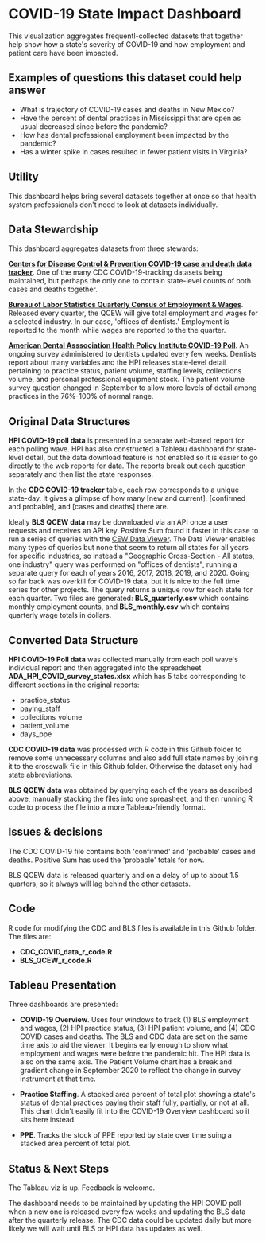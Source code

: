 # COVID-19 State Impact Dashboard

This visualization aggregates frequentl-collected datasets that together help show how a state's severity of COVID-19 and how employment and patient care have been impacted.

## Examples of questions this dataset could help answer

* What is trajectory of COVID-19 cases and deaths in New Mexico?
* Have the percent of dental practices in Mississippi that are open as usual decreased since before the pandemic?
* How has dental professional employment been impacted by the pandemic?
* Has a winter spike in cases resulted in fewer patient visits in Virginia?

## Utility

This dashboard helps bring several datasets together at once so that health system professionals don't need to look at datasets individually.

## Data Stewardship  

This dashboard aggregates datasets from three stewards:

[**Centers for Disease Control & Prevention COVID-19 case and death data tracker**](https://healthdata.gov/dataset/united-states-covid-19-cases-and-deaths-state-over-time). One of the many CDC COVID-19-tracking datasets being maintained, but perhaps the only one to contain state-level counts of both cases and deaths together. 

[**Bureau of Labor Statistics Quarterly Census of Employment & Wages**](https://data.bls.gov/cew/apps/data_views/data_views.htm#tab=Tables). Released every quarter, the QCEW will give total employment and wages for a selected industry. In our case, 'offices of dentists.' Employment is reported to the month while wages are reported to the the quarter. 

[**American Dental Asssociation Health Policy Institute COVID-19 Poll**](https://www.ada.org/en/science-research/health-policy-institute/covid-19-dentists-economic-impact?&utm_source=adaorg&utm_medium=hpialertbar&utm_content=cv-hpi-see-all-results&utm_campaign=covid-19). An ongoing survey administered to dentists updated every few weeks. Dentists report about many variables and the HPI releases state-level detail pertaining to practice status, patient volume, staffing levels, collections volume, and personal professional equipment stock. The patient volume survey question changed in September to allow more levels of detail among practices in the 76%-100% of normal range.

## Original Data Structures

**HPI COVID-19 poll data** is presented in a separate web-based report for each polling wave. HPI has also constructed a Tableau dashboard for state-level detail, but the data download feature is not enabled so it is easier to go directly to the web reports for data. The reports break out each question separately and then list the state responses. 

In the **CDC COVID-19 tracker** table, each row corresponds to a unique state-day. It gives a glimpse of how many [new and current], [confirmed and probable], and [cases and deaths] there are. 

Ideally **BLS QCEW data** may be downloaded via an API once a user requests and receives an API key. Positive Sum found it faster in this case to run a series of queries with the [CEW Data Viewer](https://data.bls.gov/cew/apps/data_views/data_views.htm#tab=Tables). The Data Viewer enables many types of queries but none that seem to return all states for all years for specific industries, so instead a "Geographic Cross-Section - All states, one industry" query was performed on "offices of dentists", running a separate query for each of years 2016, 2017, 2018, 2019, and 2020. Going so far back was overkill for COVID-19 data, but it is nice to the full time series for other projects. The query returns a unique row for each state for each quarter. Two files are generated: **BLS_quarterly.csv** which contains monthly employment counts, and **BLS_monthly.csv** which contains quarterly wage totals in dollars.

## Converted Data Structure
**HPI COVID-19 Poll data** was collected manually from each poll wave's individual report and then aggregated into the spreadsheet **ADA_HPI_COVID_survey_states.xlsx** which has 5 tabs corresponding to different sections in the original reports:
* practice_status
* paying_staff
* collections_volume
* patient_volume
* days_ppe

**CDC COVID-19 data** was processed with R code in this Github folder to remove some unnecessary columns and also add full state names by joining it to the crosswalk file in this Github folder. Otherwise the dataset only had state abbreviations. 

**BLS QCEW data** was obtained by querying each of the years as described above, manually stacking the files into one spreasheet, and then running R code to process the file into a more Tableau-friendly format.

## Issues & decisions

The CDC COVID-19 file contains both 'confirmed' and 'probable' cases and deaths. Positive Sum has used the 'probable' totals for now.

BLS QCEW data is released quarterly and on a delay of up to about 1.5 quarters, so it always will lag behind the other datasets.

## Code

R code for modifying the CDC and BLS files is available in this Github folder. The files are:

* **CDC_COVID_data_r_code.R**
* **BLS_QCEW_r_code.R**

## Tableau Presentation

Three dashboards are presented:
* **COVID-19 Overview**. Uses four windows to track (1) BLS employment and wages, (2) HPI practice status, (3) HPI patient volume, and (4) CDC COVID cases and deaths. The BLS and CDC data are set on the same time axis to aid the viewer. It begins early enough to show what employment and wages were before the pandemic hit. The HPI data is also on the same axis. The Patient Volume chart has a break and gradient change in September 2020 to reflect the change in survey instrument at that time.

* **Practice Staffing**. A stacked area percent of total plot showing a state's status of dental practices paying their staff fully, partially, or not at all. This chart didn't easily fit into the COVID-19 Overview dashboard so it sits here instead.

* **PPE**. Tracks the stock of PPE reported by state over time suing a stacked area percent of total plot.

## Status & Next Steps

The Tableau viz is up. Feedback is welcome. 

The dashboard needs to be maintained by updating the HPI COVID poll when a new one is released every few weeks and updating the BLS data after the quarterly release. The CDC data could be updated daily but more likely we will wait until BLS or HPI data has updates as well.  
